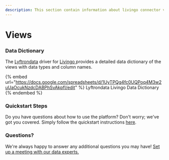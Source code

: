 ```yaml
---
description: This section contain information about livingo connector views information
---
```


# Views

### Data Dictionary

The [Lyftrondata](https://www.lyftrondata.com/) driver for [Livingo](https://www.lyftrondata.com/integration/marketing-analytics/livingo//)[ ](https://www.lyftrondata.com/integration/livingo/)provides a detailed data dictionary of the views with data types and column names.

{% embed url="https://docs.google.com/spreadsheets/d/1UyTPQg4fc0UQPoq4M3w2uUaOcukNzdcDABPhSvAkpfI/edit" %}
Lyftrondata Livingo Data Dictionary
{% endembed %}

### Quickstart Steps

Do you have questions about how to use the platform? Don't worry; we've got you covered. Simply follow the quickstart instructions [here](../README.md).

### Questions? <a href="#questions" id="questions"></a>

We're always happy to answer any additional questions you may have! [Set up a meeting with our data experts.](https://www.lyftrondata.com/book-a-meeting/)


